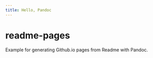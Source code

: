 ```yaml
---
title: Hello, Pandoc
---
```

# readme-pages
Example for generating Github.io pages from Readme with Pandoc. 
